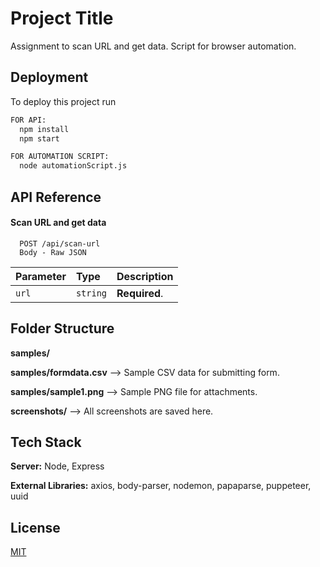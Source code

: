 
# Project Title

Assignment to scan URL and get data. Script for browser automation.




## Deployment

To deploy this project run

```bash
FOR API:
  npm install
  npm start

FOR AUTOMATION SCRIPT:
  node automationScript.js
```



## API Reference

#### Scan URL and get data

```http
  POST /api/scan-url
  Body - Raw JSON
```

| Parameter | Type     | Description                |
| :-------- | :------- | :------------------------- |
| `url` | `string` | **Required**.  |




## Folder Structure

**samples/** 

**samples/formdata.csv**  -->  Sample CSV data for submitting form.

**samples/sample1.png**  -->  Sample PNG file for attachments.

**screenshots/**  -->  All screenshots are saved here.





## Tech Stack

**Server:** Node, Express

**External Libraries:** axios, body-parser, nodemon, papaparse, puppeteer, uuid


## License

[MIT](https://choosealicense.com/licenses/mit/)
